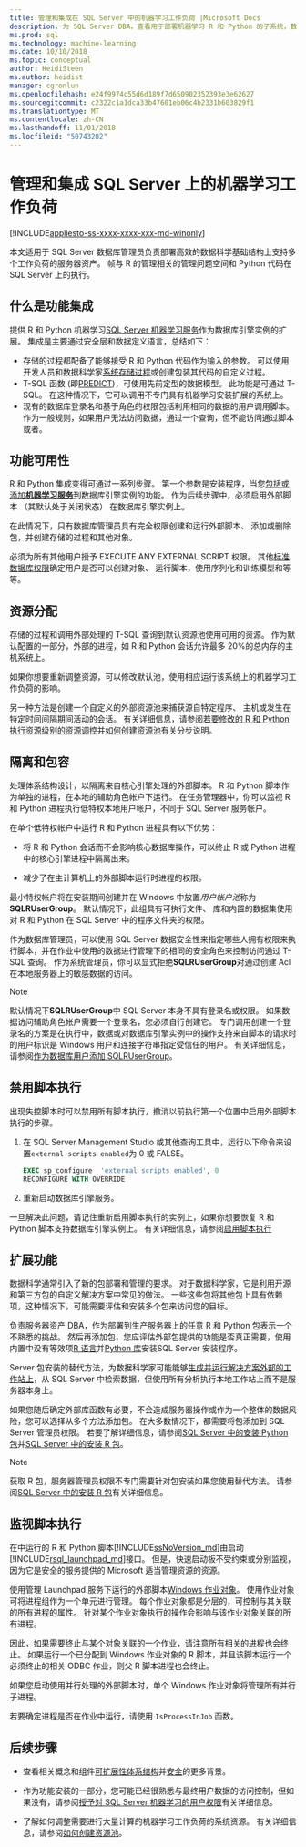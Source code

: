 ```yaml
---
title: 管理和集成在 SQL Server 中的机器学习工作负荷 |Microsoft Docs
description: 为 SQL Server DBA，查看用于部署机器学习 R 和 Python 的子系统，数据库引擎实例上的管理任务。
ms.prod: sql
ms.technology: machine-learning
ms.date: 10/10/2018
ms.topic: conceptual
author: HeidiSteen
ms.author: heidist
manager: cgronlun
ms.openlocfilehash: e24f9974c55d6d189f7d650902352393e3e62627
ms.sourcegitcommit: c2322c1a1dca33b47601eb06c4b2331b603829f1
ms.translationtype: MT
ms.contentlocale: zh-CN
ms.lasthandoff: 11/01/2018
ms.locfileid: "50743202"
---
```

# <a name="manage-and-integrate-machine-learning-workloads-on-sql-server"></a>管理和集成 SQL Server 上的机器学习工作负荷
[!INCLUDE[appliesto-ss-xxxx-xxxx-xxx-md-winonly](../../includes/appliesto-ss-xxxx-xxxx-xxx-md-winonly.md)]

本文适用于 SQL Server 数据库管理员负责部署高效的数据科学基础结构上支持多个工作负荷的服务器资产。 帧与 R 的管理相关的管理问题空间和 Python 代码在 SQL Server 上的执行。 

## <a name="what-is-feature-integration"></a>什么是功能集成

提供 R 和 Python 机器学习[SQL Server 机器学习服务](../what-is-sql-server-machine-learning.md)作为数据库引擎实例的扩展。 集成是主要通过安全层和数据定义语言，总结如下：

+ 存储的过程都配备了能够接受 R 和 Python 代码作为输入的参数。 可以使用开发人员和数据科学家[系统存储过程](https://docs.microsoft.com/sql/relational-databases/system-stored-procedures/sp-execute-external-script-transact-sql?view=sql-server-2017)或创建包装其代码的自定义过程。
+ T-SQL 函数 (即[PREDICT](https://docs.microsoft.com/sql/t-sql/queries/predict-transact-sql))，可使用先前定型的数据模型。 此功能是可通过 T-SQL。 在这种情况下，它可以调用不专门具有机器学习安装扩展的系统上。
+ 现有的数据库登录名和基于角色的权限包括利用相同的数据的用户调用脚本。 作为一般规则，如果用户无法访问数据，通过一个查询，但不能访问通过脚本或者。

## <a name="feature-availability"></a>功能可用性

R 和 Python 集成变得可通过一系列步骤。 第一个参数是安装程序，当您[包括或添加**机器学习服务**](../install/sql-machine-learning-services-windows-install.md)到数据库引擎实例的功能。 作为后续步骤中，必须启用外部脚本 （其默认处于关闭状态） 在数据库引擎实例上。

在此情况下，只有数据库管理员具有完全权限创建和运行外部脚本、 添加或删除包，并创建存储的过程和其他对象。

必须为所有其他用户授予 EXECUTE ANY EXTERNAL SCRIPT 权限。 其他[标准数据库权限](../security/user-permission.md)确定用户是否可以创建对象、 运行脚本，使用序列化和训练模型和等等。 

## <a name="resource-allocation"></a>资源分配

存储的过程和调用外部处理的 T-SQL 查询到默认资源池使用可用的资源。 作为默认配置的一部分，外部的进程，如 R 和 Python 会话允许最多 20%的总内存的主机系统上。 

如果你想要重新调整资源，可以修改默认池，使用相应运行该系统上的机器学习工作负荷的影响。

另一种方法是创建一个自定义的外部资源池来捕获源自特定程序、 主机或发生在特定时间间隔期间活动的会话。 有关详细信息，请参阅[若要修改的 R 和 Python 执行资源级别的资源调控](../administration/resource-governance.md)并[如何创建资源池](../administration/how-to-create-a-resource-pool.md)有关分步说明。

## <a name="isolation-and-containment"></a>隔离和包容

处理体系结构设计，以隔离来自核心引擎处理的外部脚本。 R 和 Python 脚本作为单独的进程，在本地的辅助角色帐户下运行。 在任务管理器中，你可以监视 R 和 Python 进程执行低特权本地用户帐户，不同于 SQL Server 服务帐户。 

在单个低特权帐户中运行 R 和 Python 进程具有以下优势：

+ 将 R 和 Python 会话而不会影响核心数据库操作，可以终止 R 或 Python 进程中的核心引擎进程中隔离出来。 

+ 减少了在主计算机上的外部脚本运行时进程的权限。

最小特权帐户将在安装期间创建并在 Windows 中放置*用户帐户池*称为**SQLRUserGroup**。 默认情况下，此组具有可执行文件、 库和内置的数据集使用对 R 和 Python 在 SQL Server 中的程序文件夹的权限。 

作为数据库管理员，可以使用 SQL Server 数据安全性来指定哪些人拥有权限来执行脚本，并在作业中使用的数据进行管理下的相同的安全角色来控制访问通过 T-SQL 查询。 作为系统管理员，你可以显式拒绝**SQLRUserGroup**对通过创建 Acl 在本地服务器上的敏感数据的访问。

>[!NOTE]
> 默认情况下**SQLRUserGroup**中 SQL Server 本身不具有登录名或权限。 如果数据访问辅助角色帐户需要一个登录名，您必须自行创建它。 专门调用创建一个登录名的方案是在执行中，数据或对数据库引擎实例中的操作支持来自脚本的请求时的用户标识是 Windows 用户和连接字符串指定受信任的用户。 有关详细信息，请参阅[作为数据库用户添加 SQLRUserGroup](../../advanced-analytics/security/add-sqlrusergroup-to-database.md)。

## <a name="disable-script-execution"></a>禁用脚本执行

出现失控脚本时可以禁用所有脚本执行，撤消以前执行第一个位置中启用外部脚本执行的步骤。

1. 在 SQL Server Management Studio 或其他查询工具中，运行以下命令来设置`external scripts enabled`为 0 或 FALSE。

    ```sql
    EXEC sp_configure  'external scripts enabled', 0
    RECONFIGURE WITH OVERRIDE
    ```
2. 重新启动数据库引擎服务。

一旦解决此问题，请记住重新启用脚本执行的实例上，如果你想要恢复 R 和 Python 脚本支持数据库引擎实例上。 有关详细信息，请参阅[启用脚本执行](../install/sql-machine-learning-services-windows-install.md#enable-script-execution)

## <a name="extend-functionality"></a>扩展功能

数据科学通常引入了新的包部署和管理的要求。 对于数据科学家，它是利用开源和第三方包的自定义解决方案中常见的做法。 一些这些包将其他包上具有依赖项，这种情况下，可能需要评估和安装多个包来访问您的目标。

负责服务器资产 DBA，作为部署到生产服务器上的任意 R 和 Python 包表示一个不熟悉的挑战。 然后再添加包，您应评估外部包提供的功能是否真正需要，使用内置中没有等效项[R 语言](r-libraries-and-data-types.md)并[Python 库](../python/python-libraries-and-data-types.md)安装SQL Server 安装程序。 

Server 包安装的替代方法，为数据科学家可能能够[生成并运行解决方案外部的工作站上](../r/set-up-a-data-science-client.md)，从 SQL Server 中检索数据，但使用所有分析执行本地工作站上而不是服务器本身上。 

如果您随后确定外部库函数有必要，不会造成服务器操作或作为一个整体的数据风险，您可以选择从多个方法添加包。 在大多数情况下，都需要将包添加到 SQL Server 管理员权限。 若要了解详细信息，请参阅[SQL Server 中的安装 Python 包](../python/install-additional-python-packages-on-sql-server.md)并[SQL Server 中的安装 R 包](install-additional-r-packages-on-sql-server.md)。

> [!NOTE]
> 获取 R 包，服务器管理员权限不专门需要针对包安装如果您使用替代方法。 请参阅[SQL Server 中的安装 R 包](install-additional-r-packages-on-sql-server.md)有关详细信息。

## <a name="monitoring-script-execution"></a>监视脚本执行

在中运行的 R 和 Python 脚本[!INCLUDE[ssNoVersion_md](../../includes/ssnoversion-md.md)]由启动[!INCLUDE[rsql_launchpad_md](../../includes/rsql-launchpad-md.md)]接口。 但是，快速启动板不受约束或分别监视，因为它是安全的服务提供的 Microsoft 适当管理资源的资源。

使用管理 Launchpad 服务下运行的外部脚本[Windows 作业对象](/windows/desktop/ProcThread/job-objects)。 使用作业对象可将进程组作为一个单元进行管理。 每个作业对象都是分层的，可控制与其关联的所有进程的属性。 针对某个作业对象执行的操作会影响与该作业对象关联的所有进程。

因此，如果需要终止与某个对象关联的一个作业，请注意所有相关的进程也会终止。 如果运行一个已分配到 Windows 作业对象的 R 脚本，并且该脚本运行一个必须终止的相关 ODBC 作业，则父 R 脚本进程也会终止。

如果您启动使用并行处理的外部脚本时，单个 Windows 作业对象将管理所有并行子进程。

若要确定进程是否在作业中运行，请使用 `IsProcessInJob` 函数。

## <a name="next-steps"></a>后续步骤

+ 查看相关概念和组件[可扩展性体系结构](../concepts/extensibility-framework.md)并[安全](../concepts/security.md)的更多背景。

+ 作为功能安装的一部分，您可能已经很熟悉与最终用户数据的访问控制，但如果没有，请参阅[授予对 SQL Server 机器学习的用户权限](../security/user-permission.md)有关详细信息。 

+ 了解如何调整需要进行大量计算的机器学习工作负荷的系统资源。 有关详细信息，请参阅[如何创建资源池](../administration/how-to-create-a-resource-pool.md)。
